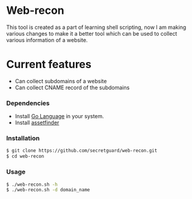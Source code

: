 # Web-recon

This tool is created as a part of learning shell scripting, now I am making various changes to make it a better tool which can be used to collect various information of a website.
# Current features

  - Can collect subdomains of a website
  - Can collect CNAME record of the subdomains

### Dependencies

 - Install [Go Language](https://tzusec.com/how-to-install-golang-in-kali-linux/) in your system.
 - Install  [assetfinder](https://github.com/tomnomnom/assetfinder)

### Installation

```sh
$ git clone https://github.com/secretguard/web-recon.git
$ cd web-recon
```


### Usage

```sh
$ ./web-recon.sh -h
$ ./web-recon.sh -d domain_name
```

